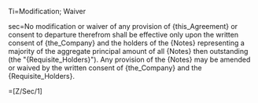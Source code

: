 Ti=Modification; Waiver

sec=No modification or waiver of any provision of {this_Agreement} or consent to departure therefrom shall be effective only upon the written consent of {the_Company} and the holders of the {Notes} representing a majority of the aggregate principal amount of all {Notes} then outstanding (the "{Requisite_Holders}").  Any provision of the {Notes} may be amended or waived by the written consent of {the_Company} and the {Requisite_Holders}.

=[Z/Sec/1]
